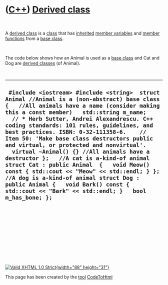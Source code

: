 



 

 

 

 

 

([C++](Cpp.htm)) [Derived class](CppDerivedClass.htm)
=====================================================

 

A [derived class](CppDerivedClass.htm) is a [class](CppClass.htm) that
has [inherited](CppInheritance.htm) [member
variables](CppMemberVariable.htm) and [member
functions](CppMemberFunction.htm) from a [base class](CppBaseClass.htm).

 

The code below shows how an Animal is used as a [base
class](CppBaseClass.htm) and Cat and Dog are [derived
classes](CppDerivedClass.htm) (of Animal).

 

  ---------------------------------------------------------------------------------------------------------------------------------------------------------------------------------------------------------------------------------------------------------------------------------------------------------------------------------------------------------------------------------------------------------------------------------------------------------------------------------------------------------------------------------------------------------------------------------------------------------------------------------------------------------------------------------------------------------------------------------------------------------
  ` #include <iostream> #include <string>  struct Animal //Animal is a (non-abstract) base class {   //All animals have a name (consider making this a const member)   std::string m_name;     // * Herb Sutter, Andrei Alexandrescu. C++ coding standards: 101 rules, guidelines, and best practices. ISBN: 0-32-111358-6.    //   Item 50: 'Make base class destructors public and virtual, or protected and nonvirtual'.   virtual ~Animal() {} //All animals have a destructor };   //A cat is a-kind-of animal struct Cat : public Animal  {   void Meow() const { std::cout << "Meow" << std::endl; } };  //A dog is a-kind-of animal struct Dog : public Animal {   void Bark() const { std::cout << "Bark" << std::endl; }   bool m_has_bone; };`
  ---------------------------------------------------------------------------------------------------------------------------------------------------------------------------------------------------------------------------------------------------------------------------------------------------------------------------------------------------------------------------------------------------------------------------------------------------------------------------------------------------------------------------------------------------------------------------------------------------------------------------------------------------------------------------------------------------------------------------------------------------------

 

 

 

 

 





 

[![Valid XHTML 1.0 Strict](valid-xhtml10.png){width="88"
height="31"}](http://validator.w3.org/check?uri=referer)

This page has been created by the [tool](Tools.htm)
[CodeToHtml](ToolCodeToHtml.htm)
